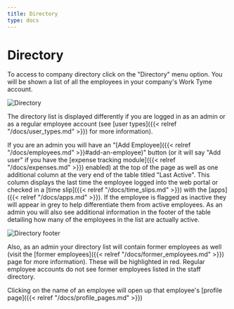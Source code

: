 ```yaml
---
title: Directory
type: docs
---
```


# Directory

To access to company directory click on the "Directory" menu option. You will be shown a list of all the employees in your company's Work Tyme account.

![Directory](/docs/img/directory_page.png)

The directory list is displayed differently if you are logged in as an admin or as a regular employee account (see [user types]({{< relref "/docs/user_types.md" >}}) for more information).

If you are an admin you will have an "[Add Employee]({{< relref "/docs/employees.md" >}}#add-an-employee)" button (or it will say "Add user" if you have the [expense tracking module]({{< relref "/docs/expenses.md" >}}) enabled) at the top of the page as well as one additional column at the very end of the table titled "Last Active". This column displays the last time the employee logged into the web portal or checked in a [time slip]({{< relref "/docs/time_slips.md" >}}) with the [apps]({{< relref "/docs/apps.md" >}}). If the employee is flagged as inactive they will appear in grey to help differentiate them from active employees. As an admin you will also see additional information in the footer of the table detailing how many of the employees in the list are actually active.

![Directory footer](/docs/img/directory_footer.png)

Also, as an admin your directory list will contain former employees as well (visit the [former employees]({{< relref "/docs/former_employees.md" >}}) page for more information). These will be highlighted in red. Regular employee accounts do not see former employees listed in the staff directory.

Clicking on the name of an employee will open up that employee's [profile page]({{< relref "/docs/profile_pages.md" >}})